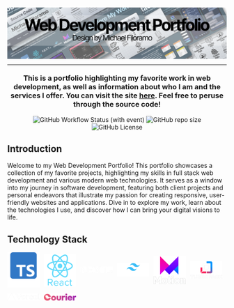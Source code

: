 <div align="center" style="margin-top: 20px;">

<img src="public/images/hero-banners/hero-banner-readme.png" alt="app-logo-main" width="" height="" style="margin-bottom: 5px;">

<hr style="margin-top: 5px; margin-bottom: 20px;">

<h3 align="center" style="margin-top: 0;">This is a portfolio highlighting my favorite work in web development, as well as information about who I am and the services I offer. You can visit the site <a href="https://michael-filoramo.com">here</a>. Feel free to peruse through the source code!</h4>

<div align="center">
  <img alt="GitHub Workflow Status (with event)" src="https://img.shields.io/github/actions/workflow/status/mfiloramo/worldChatApp/.github%2Fworkflows%2Fmain_lingolink.yml">
  <img alt="GitHub repo size" src="https://img.shields.io/github/repo-size/mfiloramo/personal-page">
  <img alt="GitHub License" src="https://img.shields.io/github/license/mfiloramo/personal-page">
</div>

</div>


## Introduction
Welcome to my Web Development Portfolio! This portfolio showcases a collection of my favorite projects, highlighting my skills in full stack web development and various modern web technologies. It serves as a window into my journey in software development, featuring both client projects and personal endeavors that illustrate my passion for creating responsive, user-friendly websites and applications. Dive in to explore my work, learn about the technologies I use, and discover how I can bring your digital visions to life.

## Technology Stack
<p align="left" style='display: flex; flex-direction: row; flex-wrap: wrap; justify-content: flex-start; gap: 10px; align-items: center'>
  <a href="https://www.typescriptlang.org/" target="_blank"> <img src="public/images/technology-icons/tech-typescript.png" alt="typescript" width="74" /> </a>
  <a href="https://reactjs.org/" target="_blank"> <img src="https://raw.githubusercontent.com/devicons/devicon/master/icons/react/react-original-wordmark.svg" alt="react" width="74" /> </a>
  <a href="https://nextjs.org/" target="_blank"> <img src="public/images/technology-icons/tech-next.png" alt="nextjs" width=74/> </a>
  <a href="https://tailwindcss.com/" target="_blank"> <img src="public/images/technology-icons/tech-tailwind.png" alt="tailwind" width=74 height=31/> </a>
  <a href="https://www.framer.com/motion/" target="_blank"> <img src="public/images/technology-icons/tech-motion.png" alt="motion" width=74/> </a>
  <a href="https://turbo.build/pack" target="_blank"> <img src="public/images/technology-icons/tech-turbopack.png" alt="turbopack" width=74/> </a>
  <a href="https://vercel.com/" target="_blank"> <img src="public/images/technology-icons/tech-vercel.png" alt="vercel" width=74/> </a>
  <a href="https://www.courier.com/" target="_blank"> <img src="public/images/technology-icons/tech-courier.png" alt="courier" width=74/> </a>
</p>